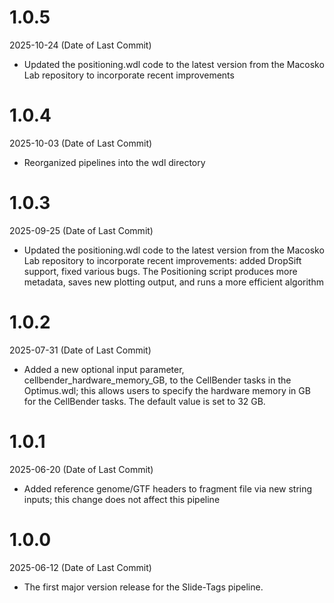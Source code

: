 # 1.0.5
2025-10-24 (Date of Last Commit)

* Updated the positioning.wdl code to the latest version from the Macosko Lab repository to incorporate recent improvements

# 1.0.4
2025-10-03 (Date of Last Commit)

* Reorganized pipelines into the wdl  directory

# 1.0.3
2025-09-25 (Date of Last Commit)

* Updated the positioning.wdl code to the latest version from the Macosko Lab repository to incorporate recent improvements: added DropSift support, fixed various bugs. The Positioning script produces more metadata, saves new plotting output, and runs a more efficient algorithm

# 1.0.2
2025-07-31 (Date of Last Commit)

* Added a new optional input parameter, cellbender_hardware_memory_GB, to the CellBender tasks in the Optimus.wdl; this allows users to specify the hardware memory in GB for the CellBender tasks. The default value is set to 32 GB.

# 1.0.1
2025-06-20 (Date of Last Commit)

* Added reference genome/GTF headers to fragment file via new string inputs; this change does not affect this pipeline

# 1.0.0
2025-06-12 (Date of Last Commit)

* The first major version release for the Slide-Tags pipeline.